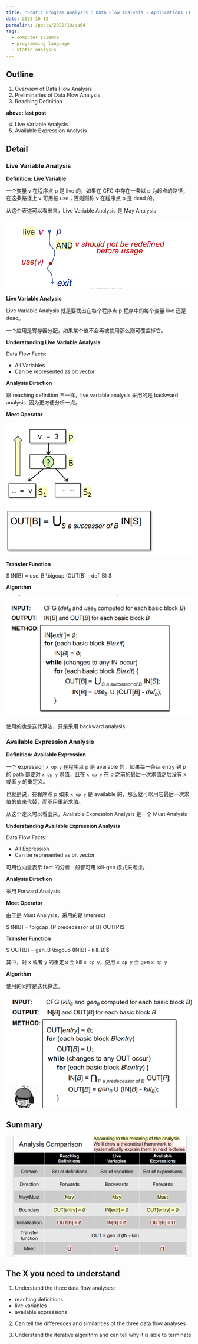 ```yaml
---
title: 'Static Program Analysis : Data Flow Analysis - Applications II'
date: 2022-10-12
permalink: /posts/2022/10/sa04
tags:
  - computer science
  - programming language
  - static analysis
---
```

## Outline
1. Overview of Data Flow Analysis
2. Preliminaries of Data Flow Analysis
3. Reaching Definition

**above: last post**

4. Live Variable Analysis
5. Available Expression Analysis

## Detail

### Live Variable Analysis

**Definition: Live Variable**

一个变量 v 在程序点 p 是 live 的，如果在 CFG 中存在一条以 p 为起点的路径，在这条路径上 v 可用被 use；否则则称 v 在程序点 p 是 dead 的。

从这个表述可以看出来，Live Variable Analysis 是 May Analysis

![](https://github.com/SUNLIFAN/images/blob/main/post/sa041.png?raw=true)

**Live Variable Analysis**

Live Variable Analysis 就是要找出在每个程序点 p 程序中的每个变量 live 还是 dead。

一个应用是寄存器分配，如果某个值不会再被使用那么则可覆盖掉它。

**Understanding Live Variable Analysis**

Data Flow Facts:
- All Variables
- Can be represented as bit vector

**Analysis Direction**

跟 reaching definition 不一样，live variable analysis 采用的是 backward analysis. 因为更方便分析一点。

**Meet Operator**

![](https://github.com/SUNLIFAN/images/blob/main/post/sa043.png?raw=true)

**Transfer Function**

$ IN[B] = use_B \bigcup (OUT[B] - def_B) $

**Algorithm**

![](https://github.com/SUNLIFAN/images/blob/main/post/sa042.png?raw=true)

使用的也是迭代算法，只是采用 backward analysis

### Available Expression Analysis

**Definition: Available Expression**

一个 expression `x op y` 在程序点 p 是 available 的，如果每一条从 entry 到 p 的 path 都要对 `x op y` 求值，且在 `x op y` 在 p 之前的最后一次求值之后没有 x 或者 y 的重定义。

也就是说，在程序点 p 如果 `x op y` 是 available 的，那么就可以用它最后一次求值的值来代替，而不用重新求值。

从这个定义可以看出来，Available Expression Analysis 是一个 Must Analysis

**Understanding Available Expression Analysis**

Data Flow Facts:
- All Expression
- Can be represented as bit vector

可用位向量表示 fact 的分析一般都可用 kill-gen 模式来考虑。

**Analysis Direction**

采用 Forward Analysis

**Meet Operator**

由于是 Must Analysis，采用的是 intersect

$ IN[B] = \bigcap_{P predecessor of B} OUT[P]$

**Transfer Function**

$ OUT[B] = gen_B \bigcup (IN[B] - kill_B)$

其中，对 x 或者 y 的重定义会 kill `x op y`，使用 `x op y` 会 gen `x op y`

**Algorithm**

使用的同样是迭代算法。

![](https://github.com/SUNLIFAN/images/blob/main/post/sa044.png?raw=true)

## Summary

![](https://github.com/SUNLIFAN/images/blob/main/post/sa045.png?raw=true)

## The X you need to understand

1. Understand the three data flow analyses:
- reaching definitions
- live variables
- available expressions

2. Can tell the differences and similarities of the three data flow analyses

3. Understand the iterative algorithm and can tell why it is able to terminate

